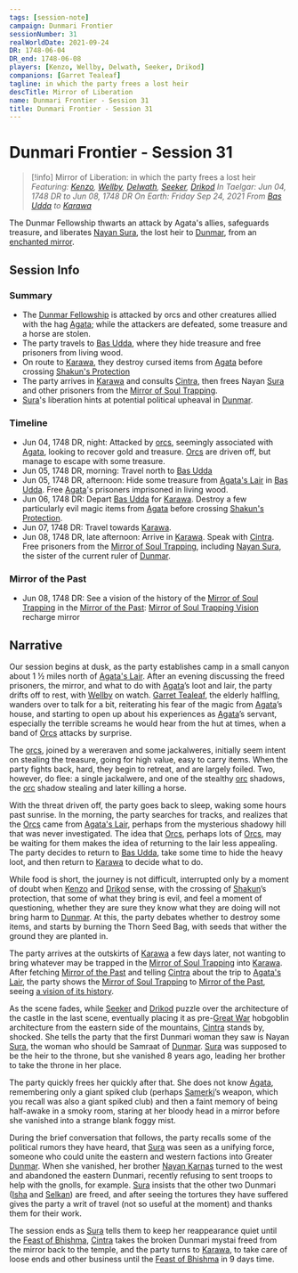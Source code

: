 ```yaml
---
tags: [session-note]
campaign: Dunmari Frontier
sessionNumber: 31
realWorldDate: 2021-09-24
DR: 1748-06-04
DR_end: 1748-06-08
players: [Kenzo, Wellby, Delwath, Seeker, Drikod]
companions: [Garret Tealeaf]
tagline: in which the party frees a lost heir
descTitle: Mirror of Liberation
name: Dunmari Frontier - Session 31
title: Dunmari Frontier - Session 31
---
```

# Dunmari Frontier - Session 31

>[!info] Mirror of Liberation: in which the party frees a lost heir
> *Featuring: [Kenzo](<../../../people/pcs/dunmar-fellowship/kenzo.md>), [Wellby](<../../../people/pcs/dunmar-fellowship/wellby.md>), [Delwath](<../../../people/pcs/dunmar-fellowship/delwath.md>), [Seeker](<../../../people/pcs/dunmar-fellowship/seeker.md>), [Drikod](<../../../people/pcs/dunmar-fellowship/guests/drikod.md>)*
> *In Taelgar: Jun 04, 1748 DR to Jun 08, 1748 DR*
> *On Earth: Friday Sep 24, 2021*
> *From [Bas Udda](<../../../gazetteer/greater-dunmar/realms/dunmar/eastern-dunmar/bas-udda.md>) to [Karawa](<../../../gazetteer/greater-dunmar/realms/dunmar/eastern-dunmar/karawa.md>)*

The Dunmar Fellowship thwarts an attack by Agata's allies, safeguards treasure, and liberates [Nayan Sura](<../../../people/dunmari/sura.md>), the lost heir to [Dunmar](<../../../gazetteer/greater-dunmar/realms/dunmar/dunmar.md>), from an [enchanted mirror](<../treasure/mirror-of-soul-trapping.md>).

## Session Info
### Summary
- The [Dunmar Fellowship](<../../../people/pcs/dunmar-fellowship/dunmar-fellowship.md>) is attacked by orcs and other creatures allied with the hag [Agata](<../../../people/fey/agata.md>); while the attackers are defeated, some treasure and a horse are stolen.
- The party travels to [Bas Udda](<../../../gazetteer/greater-dunmar/realms/dunmar/eastern-dunmar/bas-udda.md>), where they hide treasure and free prisoners from living wood.
- On route to [Karawa](<../../../gazetteer/greater-dunmar/realms/dunmar/eastern-dunmar/karawa.md>), they destroy cursed items from [Agata](<../../../people/fey/agata.md>) before crossing [Shakun's Protection](<../../../gods-and-religions/religions/five-siblings/shakun-s-protection.md>)
- The party arrives in [Karawa](<../../../gazetteer/greater-dunmar/realms/dunmar/eastern-dunmar/karawa.md>) and consults [Cintra](<../../../people/dunmari/cintra.md>), then frees Nayan [Sura](<../../../people/dunmari/sura.md>) and other prisoners from the [Mirror of Soul Trapping](<../treasure/mirror-of-soul-trapping.md>).
- [Sura](<../../../people/dunmari/sura.md>)'s liberation hints at potential political upheaval in [Dunmar](<../../../gazetteer/greater-dunmar/realms/dunmar/dunmar.md>).

### Timeline
- Jun 04, 1748 DR, night: Attacked by [orcs](<../../../species/orcs.md>), seemingly associated with [Agata](<../../../people/fey/agata.md>), looking to recover gold and treasure. [Orcs](<../../../species/orcs.md>) are driven off, but manage to escape with some treasure.
- Jun 05, 1748 DR, morning: Travel north to [Bas Udda](<../../../gazetteer/greater-dunmar/realms/dunmar/eastern-dunmar/bas-udda.md>)
- Jun 05, 1748 DR, afternoon: Hide some treasure from [Agata's Lair](<../../../gazetteer/greater-dunmar/dunmari-basin/agata-s-lair.md>) in [Bas Udda](<../../../gazetteer/greater-dunmar/realms/dunmar/eastern-dunmar/bas-udda.md>). Free [Agata](<../../../people/fey/agata.md>)'s prisoners imprisoned in living wood. 
- Jun 06, 1748 DR: Depart [Bas Udda](<../../../gazetteer/greater-dunmar/realms/dunmar/eastern-dunmar/bas-udda.md>) for [Karawa](<../../../gazetteer/greater-dunmar/realms/dunmar/eastern-dunmar/karawa.md>). Destroy a few particularly evil magic items from [Agata](<../../../people/fey/agata.md>) before crossing [Shakun's Protection](<../../../gods-and-religions/religions/five-siblings/shakun-s-protection.md>).
- Jun 07, 1748 DR: Travel towards [Karawa](<../../../gazetteer/greater-dunmar/realms/dunmar/eastern-dunmar/karawa.md>).
- Jun 08, 1748 DR, late afternoon: Arrive in [Karawa](<../../../gazetteer/greater-dunmar/realms/dunmar/eastern-dunmar/karawa.md>). Speak with [Cintra](<../../../people/dunmari/cintra.md>). Free prisoners from the [Mirror of Soul Trapping](<../treasure/mirror-of-soul-trapping.md>), including [Nayan Sura](<../../../people/dunmari/sura.md>), the sister of the current ruler of [Dunmar](<../../../gazetteer/greater-dunmar/realms/dunmar/dunmar.md>). 

### Mirror of the Past
- Jun 08, 1748 DR: See a vision of the history of the [Mirror of Soul Trapping](<../treasure/mirror-of-soul-trapping.md>) in the [Mirror of the Past](<../treasure/mirror-of-the-past.md>): [Mirror of Soul Trapping Vision](<../mirror-visions/mirror-of-soul-trapping-vision.md>) recharge mirror

## Narrative
Our session begins at dusk, as the party establishes camp in a small canyon about 1 ½ miles north of [Agata's Lair](<../../../gazetteer/greater-dunmar/dunmari-basin/agata-s-lair.md>). After an evening discussing the freed prisoners, the mirror, and what to do with [Agata](<../../../people/fey/agata.md>)’s loot and lair, the party drifts off to rest, with [Wellby](<../../../people/pcs/dunmar-fellowship/wellby.md>) on watch. [Garret Tealeaf](<../../../people/halflings/garret-tealeaf.md>), the elderly halfling, wanders over to talk for a bit, reiterating his fear of the magic from [Agata](<../../../people/fey/agata.md>)’s house, and starting to open up about his experiences as [Agata](<../../../people/fey/agata.md>)’s servant, especially the terrible screams he would hear from the hut at times, when a band of [Orcs](<../../../species/orcs.md>) attacks by surprise.

The [orcs](<../../../species/orcs.md>), joined by a wereraven and some jackalweres, initially seem intent on stealing the treasure, going for high value, easy to carry items. When the party fights back, hard, they begin to retreat, and are largely foiled. Two, however, do flee: a single jackalwere, and one of the stealthy [orc](<../../../species/orcs.md>) shadows, the [orc](<../../../species/orcs.md>) shadow stealing and later killing a horse. 

With the threat driven off, the party goes back to sleep, waking some hours past sunrise. In the morning, the party searches for tracks, and realizes that the [Orcs](<../../../species/orcs.md>) came from [Agata's Lair](<../../../gazetteer/greater-dunmar/dunmari-basin/agata-s-lair.md>), perhaps from the mysterious shadowy hill that was never investigated. The idea that [Orcs](<../../../species/orcs.md>), perhaps lots of [Orcs](<../../../species/orcs.md>), may be waiting for them makes the idea of returning to the lair less appealing. The party decides to return to [Bas Udda](<../../../gazetteer/greater-dunmar/realms/dunmar/eastern-dunmar/bas-udda.md>), take some time to hide the heavy loot, and then return to [Karawa](<../../../gazetteer/greater-dunmar/realms/dunmar/eastern-dunmar/karawa.md>) to decide what to do.

While food is short, the journey is not difficult, interrupted only by a moment of doubt when [Kenzo](<../../../people/pcs/dunmar-fellowship/kenzo.md>) and [Drikod](<../../../people/pcs/dunmar-fellowship/guests/drikod.md>) sense, with the crossing of [Shakun](<../../../gods-and-religions/gods/incorporeal-gods/dunmari-pantheon/shakun.md>)’s protection, that some of what they bring is evil, and feel a moment of questioning, whether they are sure they know what they are doing will not bring harm to [Dunmar](<../../../gazetteer/greater-dunmar/realms/dunmar/dunmar.md>). At this, the party debates whether to destroy some items, and starts by burning the Thorn Seed Bag, with seeds that wither the ground they are planted in.

The party arrives at the outskirts of [Karawa](<../../../gazetteer/greater-dunmar/realms/dunmar/eastern-dunmar/karawa.md>) a few days later, not wanting to bring whatever may be trapped in the [Mirror of Soul Trapping](<../treasure/mirror-of-soul-trapping.md>) into [Karawa](<../../../gazetteer/greater-dunmar/realms/dunmar/eastern-dunmar/karawa.md>). After fetching [Mirror of the Past](<../treasure/mirror-of-the-past.md>) and telling [Cintra](<../../../people/dunmari/cintra.md>) about the trip to [Agata's Lair](<../../../gazetteer/greater-dunmar/dunmari-basin/agata-s-lair.md>), the party shows the [Mirror of Soul Trapping](<../treasure/mirror-of-soul-trapping.md>) to [Mirror of the Past](<../treasure/mirror-of-the-past.md>), seeing [a vision of its history](<../mirror-visions/mirror-of-soul-trapping-vision.md>).

As the scene fades, while [Seeker](<../../../people/pcs/dunmar-fellowship/seeker.md>) and [Drikod](<../../../people/pcs/dunmar-fellowship/guests/drikod.md>) puzzle over the architecture of the castle in the last scene, eventually placing it as pre-[Great War](<../../../events/1500s/great-war.md>) hobgoblin architecture from the eastern side of the mountains, [Cintra](<../../../people/dunmari/cintra.md>) stands by, shocked. She tells the party that the first Dunmari woman they saw is Nayan [Sura](<../../../people/dunmari/sura.md>), the woman who should be Samraat of [Dunmar](<../../../gazetteer/greater-dunmar/realms/dunmar/dunmar.md>). [Sura](<../../../people/dunmari/sura.md>) was supposed to be the heir to the throne, but she vanished 8 years ago, leading her brother to take the throne in her place. 

The party quickly frees her quickly after that. She does not know [Agata](<../../../people/fey/agata.md>), remembering only a giant spiked club (perhaps [Samerki](<../../../people/other-nonhumans/samerki.md>)’s weapon, which you recall was also a giant spiked club) and then a faint memory of being half-awake in a smoky room, staring at her bloody head in a mirror before she vanished into a strange blank foggy mist. 

During the brief conversation that follows, the party recalls some of the political rumors they have heard, that [Sura](<../../../people/dunmari/sura.md>) was seen as a unifying force, someone who could unite the eastern and western factions into Greater [Dunmar](<../../../gazetteer/greater-dunmar/realms/dunmar/dunmar.md>). When she vanished, her brother [Nayan Karnas](<../../../people/dunmari/nayan-karnas.md>) turned to the west and abandoned the eastern Dunmari, recently refusing to sent troops to help with the gnolls, for example. [Sura](<../../../people/dunmari/sura.md>) insists that the other two Dunmari ([Isha](<../../../people/dunmari/isha.md>) and [Selkan](<../../../people/dunmari/selkan.md>)) are freed, and after seeing the tortures they have suffered gives the party a writ of travel (not so useful at the moment) and thanks them for their work. 

The session ends as [Sura](<../../../people/dunmari/sura.md>) tells them to keep her reappearance quiet until the [Feast of Bhishma](<../../../gods-and-religions/holidays-and-festivals/dunmari-festivals/feast-of-bhishma.md>), [Cintra](<../../../people/dunmari/cintra.md>) takes the broken Dunmari mystai freed from the mirror back to the temple, and the party turns to [Karawa](<../../../gazetteer/greater-dunmar/realms/dunmar/eastern-dunmar/karawa.md>), to take care of loose ends and other business until the [Feast of Bhishma](<../../../gods-and-religions/holidays-and-festivals/dunmari-festivals/feast-of-bhishma.md>) in 9 days time. 